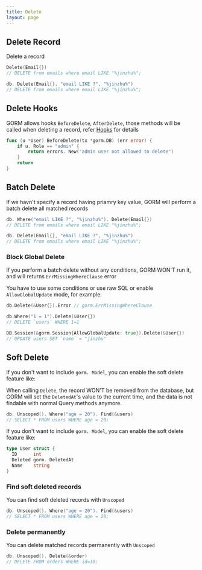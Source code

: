 ```yaml
---
title: Delete
layout: page
---
```


## Delete Record

Delete a record

```go
Delete(Email{})
// DELETE from emails where email LIKE "%jinzhu%";

db. Delete(Email{}, "email LIKE ?", "%jinzhu%")
// DELETE from emails where email LIKE "%jinzhu%";
```

## Delete Hooks

GORM allows hooks `BeforeDelete`, `AfterDelete`, those methods will be called when deleting a record, refer [Hooks](hooks.html) for details

```go
func (u *User) BeforeDelete(tx *gorm.DB) (err error) {
    if u. Role == "admin" {
        return errors. New("admin user not allowed to delete")
    }
    return
}
```

## Batch Delete

If we havn't specify a record having priamry key value, GORM will perform a batch delete all matched records

```go
db. Where("email LIKE ?", "%jinzhu%"). Delete(Email{})
// DELETE from emails where email LIKE "%jinzhu%";

db. Delete(Email{}, "email LIKE ?", "%jinzhu%")
// DELETE from emails where email LIKE "%jinzhu%";
```

### Block Global Delete

If you perform a batch delete without any conditions, GORM WON'T run it, and will returns `ErrMissingWhereClause` error

You have to use some conditions or use raw SQL or enable `AllowGlobalUpdate` mode, for example:

```go
db.Delete(&User{}).Error // gorm.ErrMissingWhereClause

db.Where("1 = 1").Delete(&User{})
// DELETE `users` WHERE 1=1

DB.Session(&gorm.Session{AllowGlobalUpdate: true}).Delete(&User{})
// UPDATE users SET `name` = "jinzhu"
```

## Soft Delete

If you don't want to include `gorm. Model`, you can enable the soft delete feature like:

When calling `Delete`, the record WON'T be removed from the database, but GORM will set the `DeletedAt`'s value to the current time, and the data is not findable with normal Query methods anymore.

```go
db. Unscoped(). Where("age = 20"). Find(&users)
// SELECT * FROM users WHERE age = 20;
```

If you don't want to include `gorm. Model`, you can enable the soft delete feature like:

```go
type User struct {
  ID      int
  Deleted gorm. DeletedAt
  Name    string
}
```

### Find soft deleted records

You can find soft deleted records with `Unscoped`

```go
db. Unscoped(). Where("age = 20"). Find(&users)
// SELECT * FROM users WHERE age = 20;
```

### Delete permanently

You can delete matched records permanently with `Unscoped`

```go
db. Unscoped(). Delete(&order)
// DELETE FROM orders WHERE id=10;
```
